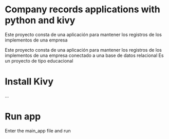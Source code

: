 # Company records applications with python and kivy

Este proyecto consta de una aplicación para mantener los registros de los implementos de una empresa

Este proyecto consta de una aplicación para mantener los registros de los implementos de una empresa conectado a una base de datos relacional
Es un proyecto de tipo educacional

# Install Kivy
...

# Run app
Enter the main_app file and run
